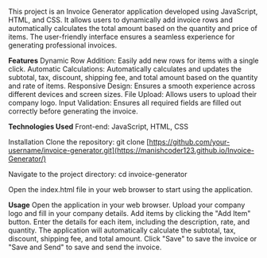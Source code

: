 This project is an Invoice Generator application developed using JavaScript, HTML, and CSS. It allows users to dynamically add invoice rows and automatically calculates the total amount based on the quantity and price of items. The user-friendly interface ensures a seamless experience for generating professional invoices.

****Features****
Dynamic Row Addition: Easily add new rows for items with a single click.
Automatic Calculations: Automatically calculates and updates the subtotal, tax, discount, shipping fee, and total amount based on the quantity and rate of items.
Responsive Design: Ensures a smooth experience across different devices and screen sizes.
File Upload: Allows users to upload their company logo.
Input Validation: Ensures all required fields are filled out correctly before generating the invoice.

**Technologies Used**
Front-end: JavaScript, HTML, CSS

Installation
Clone the repository:
git clone [https://github.com/your-username/invoice-generator.git](https://manishcoder123.github.io/Invoice-Generator/)

Navigate to the project directory:
cd invoice-generator

Open the index.html file in your web browser to start using the application.


**Usage**
Open the application in your web browser.
Upload your company logo and fill in your company details.
Add items by clicking the "Add Item" button.
Enter the details for each item, including the description, rate, and quantity.
The application will automatically calculate the subtotal, tax, discount, shipping fee, and total amount.
Click "Save" to save the invoice or "Save and Send" to save and send the invoice.
